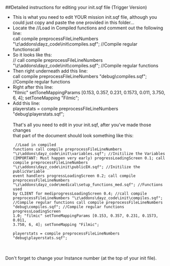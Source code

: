 ##Detailed instructions for editing your init.sqf file (Trigger Version)

* This is what you need to edit YOUR mission init.sqf file, although you could just copy and paste the one provided in this folder...<br/>
* Locate the //Load in Compiled functions and comment out the following line:<br/>
  call compile preprocessFileLineNumbers "\z\addons\dayz_code\init\compiles.sqf";				//Compile regular functionscall<br/>
* So it looks like ths:<br/>
  // call compile preprocessFileLineNumbers "\z\addons\dayz_code\init\compiles.sqf";  			//Compile regular functions<br/>
* Then right underneath add this line:<br/>
  call compile preprocessFileLineNumbers "debug\compiles.sqf";				//Compile regular functions<br/>
* Right after this line:<br/>
  "filmic" setToneMappingParams [0.153, 0.357, 0.231, 0.1573, 0.011, 3.750, 6, 4]; setToneMapping "Filmic";<br/>
* Add this line:<br/>
  playerstats = compile preprocessFileLineNumbers "debug\playerstats.sqf";
<br/><br/>
  That's all you need to edit in your init.sqf, after you've made those changes<br/>that part of the document should look something like this:
<br/><pre><code>  //Load in compiled functions
  call compile preprocessFileLineNumbers "\z\addons\dayz_code\init\variables.sqf";				//Initilize the Variables (IMPORTANT: Must happen very early)
  progressLoadingScreen 0.1;
  call compile preprocessFileLineNumbers "\z\addons\dayz_code\init\publicEH.sqf";				//Initilize the publicVariable event handlers
  progressLoadingScreen 0.2;
  call compile preprocessFileLineNumbers "\z\addons\dayz_code\medical\setup_functions_med.sqf";	//Functions used by CLIENT for mediprogressLoadingScreen 0.4;
  //call compile preprocessFileLineNumbers "\z\addons\dayz_code\init\compiles.sqf";				//Compile regular functions
  call compile preprocessFileLineNumbers "debug\compiles.sqf";				//Compile regular functions
   progressLoadingScreen 1.0;
  "filmic" setToneMappingParams [0.153, 0.357, 0.231, 0.1573, 0.011, 3.750, 6, 4]; setToneMapping "Filmic";  
  playerstats = compile preprocessFileLineNumbers "debug\playerstats.sqf";
</code></pre>

<br/><br/>
Don't forget to change your Instance number (at the top of your init file).
<br/><br/>
